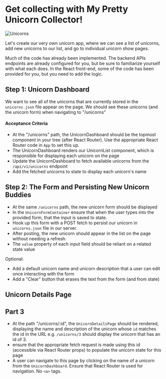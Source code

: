 # Get collecting with My Pretty Unicorn Collector!

![Unicorns](https://cdn.dribbble.com/users/141427/screenshots/2072640/lu_dribble_1x.png)

Let's create our very own unicorn app, where we can see a list of unicorns, add new unicorns to our list, and go to individual unicorn show pages.

Much of the code has already been implemented. The backend APIs endpoints are already configured for you, but be sure to familiarize yourself with what each does. In the React front-end, some of the code has been provided for you, but you need to add the logic.



## Step 1: Unicorn Dashboard 
We want to see all of the unicorns that are currently stored in the `unicorns.json` file appear on the page. We should see these unicorns (and the unicorn form) when navigating to "/unicorns"

#### Acceptance Criteria 
- At the "/unicorns" path, the UnicornDashboard should be the topmost component in your tree (after React Router). Use the appropriate React Router code in `App` to set this up.
- The UnicornDashboard renders our UnicornList component, which is responsible for displaying each unicorn on the page
- Update the UnicornDashboard to fetch available unicorns from the `/api/v1/unicorns` endpoint
- Add the fetched unicorns to state to display each unicorn's name

## Step 2: The Form and Persisting New Unicorn Buddies

- At the same `/unicorns` path, the new unicorn form should be displayed
- In the `UnicornFormContainer` ensure that when the user types into the provided form, that the input is saved to state.
- Hook up this form with a POST fetch to persist our unicorn in `unicorns.json` file in our server.
- After posting, the new unicorn should appear in the list on the page without needing a refresh.
- The `value` property of each input field should be reliant on a related state value

Optional: 
- Add a default unicorn name and unicorn description that a user can edit once interacting with the form
- Add a "Clear" button that erases the text from the form (and from state)

## Unicorn Details Page

## Part 3

- At the path "/unicorns/:id", the `UnicornDetailsPage` should be rendered, displaying the name and description of the unicorn whose `id` matches the id in the URL e.g. `/unicorns/3` should display the unicorn that has an id of 3.
- ensure that the appropriate fetch request is made using this id (accessible via React Router props) to populate the unicorn state for this page
- A user can navigate to this page by clicking on the name of a unicorn from the `UnicornDashboard`. Ensure that React Router is used for navigation. No `<a>` tags.
